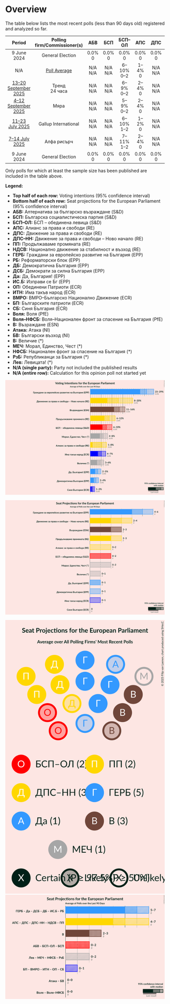 # Overview

The table below lists the most recent polls (less than 90 days old) registered and analyzed so far.

| Period     | Polling firm/Commissioner(s) | АБВ | БСП | БСП–ОЛ | АПС | ДПС | ДПС–НН | ПП | НДСВ | ГЕРБ | РБ | ДБ | ДСБ | Да | ИС.Б | ОП | ИТН | ВМРО | БП | СБ | Воля | Воля–НФСБ | В | Атака | БВ | В | МЕЧ | НФСБ | РзБ | Лев |
|:----------:|:----------------------------:|:--:|:--:|:--:|:--:|:--:|:--:|:--:|:--:|:--:|:--:|:--:|:--:|:--:|:--:|:--:|:--:|:--:|:--:|:--:|:--:|:--:|:--:|:--:|:--:|:--:|:--:|:--:|:--:|:--:|
| 9 June 2024 | General Election | 0.0% <br> 0 | 0.0% <br> 0 | 0.0% <br> 0 | 0.0% <br> 0 | 0.0% <br> 0 | 0.0% <br> 0 | 0.0% <br> 0 | 0.0% <br> 0 | 0.0% <br> 0 | 0.0% <br> 0 | 0.0% <br> 0 | 0.0% <br> 0 | 0.0% <br> 0 | 0.0% <br> 0 | 0.0% <br> 0 | 0.0% <br> 0 | 0.0% <br> 0 | 0.0% <br> 0 | 0.0% <br> 0 | 0.0% <br> 0 | 0.0% <br> 0 | 0.0% <br> 0 | 0.0% <br> 0 | 0.0% <br> 0 | 0.0% <br> 0 | 0.0% <br> 0 | 0.0% <br> 0 | 0.0% <br> 0 | 0.0% <br> 0 |
| N/A | [Poll Average](average.html) | N/A <br> N/A | N/A <br> N/A | 6–10% <br> 0–2 | 1–4% <br> 0 | N/A <br> N/A | 12–20% <br> 2–4 | 6–10% <br> 1–3 | N/A <br> N/A | 24–30% <br> 5–6 | N/A <br> N/A | 2–4% <br> 0–1 | N/A <br> N/A | 2–5% <br> 0–1 | N/A <br> N/A | N/A <br> N/A | 4–7% <br> 0–1 | N/A <br> N/A | N/A <br> N/A | N/A <br> N/A | N/A <br> N/A | N/A <br> N/A | 11–16% <br> 2–3 | N/A <br> N/A | N/A <br> N/A | 3–6% <br> 0 | 5–8% <br> 0–2 | N/A <br> N/A | N/A <br> N/A | N/A <br> N/A |
| [13–20 September 2025](2025-09-20-Тренд.html) | Тренд <br> 24 часа | N/A <br> N/A | N/A <br> N/A | 6–9% <br> 0–2 | 2–4% <br> 0 | N/A <br> N/A | 12–16% <br> 2–3 | 6–10% <br> 1–3 | N/A <br> N/A | 24–29% <br> 5–6 | N/A <br> N/A | 2–3% <br> 0–1 | N/A <br> N/A | 2–4% <br> 0–1 | N/A <br> N/A | N/A <br> N/A | 4–7% <br> 0–1 | N/A <br> N/A | N/A <br> N/A | N/A <br> N/A | N/A <br> N/A | N/A <br> N/A | 12–16% <br> 2–3 | N/A <br> N/A | N/A <br> N/A | 3–6% <br> 0 | 5–8% <br> 0–2 | N/A <br> N/A | N/A <br> N/A | N/A <br> N/A |
| [4–12 September 2025](2025-09-12-Мяра.html) | Мяра | N/A <br> N/A | N/A <br> N/A | 5–9% <br> 0–2 | 2–4% <br> 0 | N/A <br> N/A | 11–16% <br> 2–3 | 7–10% <br> 2–3 | N/A <br> N/A | 24–30% <br> 5–6 | N/A <br> N/A | 2–4% <br> 0–1 | N/A <br> N/A | 2–5% <br> 0–1 | N/A <br> N/A | N/A <br> N/A | 4–7% <br> 0–1 | N/A <br> N/A | N/A <br> N/A | N/A <br> N/A | N/A <br> N/A | N/A <br> N/A | 12–16% <br> 2–3 | N/A <br> N/A | N/A <br> N/A | 3–6% <br> 0–1 | 5–9% <br> 0–2 | N/A <br> N/A | N/A <br> N/A | N/A <br> N/A |
| [11–23 July 2025](2025-07-23-GallupInternational.html) | Gallup International | N/A <br> N/A | N/A <br> N/A | 6–10% <br> 1–2 | 1–2% <br> 0 | N/A <br> N/A | 15–21% <br> 3–4 | 6–10% <br> 1–3 | N/A <br> N/A | 23–29% <br> 4–6 | N/A <br> N/A | 1–3% <br> 0–1 | N/A <br> N/A | 2–4% <br> 0–1 | N/A <br> N/A | N/A <br> N/A | 4–7% <br> 0–1 | N/A <br> N/A | N/A <br> N/A | N/A <br> N/A | N/A <br> N/A | N/A <br> N/A | 11–16% <br> 2–3 | N/A <br> N/A | N/A <br> N/A | 3–6% <br> 0 | 5–8% <br> 0–2 | N/A <br> N/A | N/A <br> N/A | N/A <br> N/A |
| [7–14 July 2025](2025-07-14-Алфарисърч.html) | Алфа рисърч | N/A <br> N/A | N/A <br> N/A | 7–11% <br> 1–2 | 2–4% <br> 0 | N/A <br> N/A | 12–16% <br> 2–3 | 7–11% <br> 2–3 | N/A <br> N/A | 24–30% <br> 5–6 | N/A <br> N/A | 2–4% <br> 0–1 | N/A <br> N/A | 2–5% <br> 0–1 | N/A <br> N/A | N/A <br> N/A | 4–7% <br> 0–1 | N/A <br> N/A | N/A <br> N/A | N/A <br> N/A | N/A <br> N/A | N/A <br> N/A | 10–15% <br> 2–3 | N/A <br> N/A | N/A <br> N/A | 3–6% <br> 0 | 5–9% <br> 0–2 | N/A <br> N/A | N/A <br> N/A | N/A <br> N/A |
| 9 June 2024 | General Election | 0.0% <br> 0 | 0.0% <br> 0 | 0.0% <br> 0 | 0.0% <br> 0 | 0.0% <br> 0 | 0.0% <br> 0 | 0.0% <br> 0 | 0.0% <br> 0 | 0.0% <br> 0 | 0.0% <br> 0 | 0.0% <br> 0 | 0.0% <br> 0 | 0.0% <br> 0 | 0.0% <br> 0 | 0.0% <br> 0 | 0.0% <br> 0 | 0.0% <br> 0 | 0.0% <br> 0 | 0.0% <br> 0 | 0.0% <br> 0 | 0.0% <br> 0 | 0.0% <br> 0 | 0.0% <br> 0 | 0.0% <br> 0 | 0.0% <br> 0 | 0.0% <br> 0 | 0.0% <br> 0 | 0.0% <br> 0 | 0.0% <br> 0 |

Only polls for which at least the sample size has been published are included in the table above.

**Legend:**
+ **Top half of each row:** Voting intentions (95% confidence interval)
+ **Bottom half of each row:** Seat projections for the European Parliament (95% confidence interval)
+ **АБВ:** Алтернатива за българско възраждане (S&D)
+ **БСП:** Българска социалистическа партия (S&D)
+ **БСП–ОЛ:** БСП – обединена левица (S&D)
+ **АПС:** Алианс за права и свободи (RE)
+ **ДПС:** Движение за права и свободи (RE)
+ **ДПС–НН:** Движение за права и свободи – Ново начало (RE)
+ **ПП:** Продължаваме промяната (RE)
+ **НДСВ:** Национално движение за стабилност и възход (RE)
+ **ГЕРБ:** Граждани за европейско развитие на България (EPP)
+ **РБ:** Реформаторски блок (EPP)
+ **ДБ:** Демократична България (EPP)
+ **ДСБ:** Демократи за силна България (EPP)
+ **Да:** Да, България! (EPP)
+ **ИС.Б:** Изправи се Бг (EPP)
+ **ОП:** Обединени Патриоти (ECR)
+ **ИТН:** Има такъв народ (ECR)
+ **ВМРО:** ВМРО–Българско Национално Движение (ECR)
+ **БП:** Българските патриоти (ECR)
+ **СБ:** Синя България (ECR)
+ **Воля:** Воля (PfE)
+ **Воля–НФСБ:** Воля–Национален фронт за спасение на България (PfE)
+ **В:** Възраждане (ESN)
+ **Атака:** Атака (NI)
+ **БВ:** Български възход (NI)
+ **В:** Величие (*)
+ **МЕЧ:** Морал, Единство, Чест (*)
+ **НФСБ:** Национален фронт за спасение на България (*)
+ **РзБ:** Републиканци за България (*)
+ **Лев:** Левицата! (*)
+ **N/A (single party):** Party not included the published results
+ **N/A (entire row):** Calculation for this opinion poll not started yet


![Graph with voting intentions not yet produced](average.png "Voting Intentions")

![Graph with seats not yet produced](average-seats.png "Seats")

![Graph with seating plan not yet produced](average-seating-plan.png "Seating Plan")
![Graph with coalitions seats not yet produced](average-coalitions-seats.png "Coalitions Seats")
